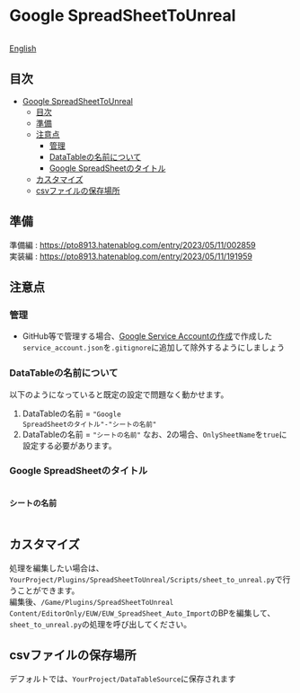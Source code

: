 # Google SpreadSheetToUnreal

<img src="https://raw.githubusercontent.com/pto8913/SpreadSheetToUnreal/master/Resources/icon.png" alt="" />

<a href="https://github.com/pto8913/GoogleSheetToUnreal/blob/master/README_English.md">English</a>

## 目次
- [Google SpreadSheetToUnreal](#google-spreadsheettounreal)
  - [目次](#目次)
  - [準備](#準備)
  - [注意点](#注意点)
    - [管理](#管理)
    - [DataTableの名前について](#datatableの名前について)
    - [Google SpreadSheetのタイトル](#google-spreadsheetのタイトル)
  - [カスタマイズ](#カスタマイズ)
  - [csvファイルの保存場所](#csvファイルの保存場所)

## 準備
準備編 : https://pto8913.hatenablog.com/entry/2023/05/11/002859 <br>
実装編 : https://pto8913.hatenablog.com/entry/2023/05/11/191959

## 注意点
### 管理
- GitHub等で管理する場合、<a href="https://pto8913.hatenablog.com/entry/2023/05/11/002859">Google Service Accountの作成</a>で作成した<code>service_account.json</code>を<code>.gitignore</code>に追加して除外するようにしましょう
  
### DataTableの名前について
以下のようになっていると既定の設定で問題なく動かせます。<br>
1. DataTableの名前 = <code>"Google SpreadSheetのタイトル"_-_"シートの名前"</code>
2. DataTableの名前 = <code>"シートの名前"</code>
なお、2の場合、<code>OnlySheetName</code>を<code>true</code>に設定する必要があります。<br>

### Google SpreadSheetのタイトル
<img src="https://raw.githubusercontent.com/pto8913/SpreadSheetToUnreal/master/Resources/SpreadSheetTitle.png" alt="" />
<h4>シートの名前</h4>
<img src="https://raw.githubusercontent.com/pto8913/SpreadSheetToUnreal/master/Resources/SheetName.png" alt="" />

## カスタマイズ
処理を編集したい場合は、<code>YourProject/Plugins/SpreadSheetToUnreal/Scripts/sheet_to_unreal.py</code>で行うことができます。<br>
編集後、<code>/Game/Plugins/SpreadSheetToUnreal Content/EditorOnly/EUW/EUW_SpreadSheet_Auto_Import</code>のBPを編集して、<code>sheet_to_unreal.py</code>の処理を呼び出してください。
<img src="https://raw.githubusercontent.com/pto8913/SpreadSheetToUnreal/master/Resources/customize.png" alt="" />

## csvファイルの保存場所
デフォルトでは、<code>YourProject/DataTableSource</code>に保存されます